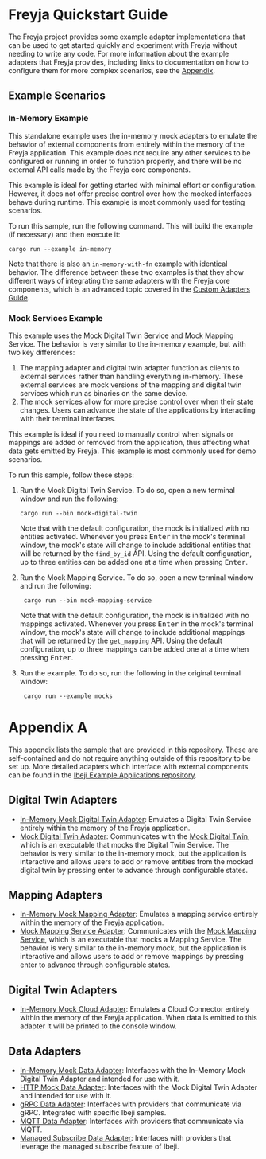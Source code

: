 <!-- language-all: shell -->
# Freyja Quickstart Guide

The Freyja project provides some example adapter implementations that can be used to get started quickly and experiment with Freyja without needing to write any code. For more information about the example adapters that Freyja provides, including links to documentation on how to configure them for more complex scenarios, see the [Appendix](#appendix-a).

## Example Scenarios

### In-Memory Example

This standalone example uses the in-memory mock adapters to emulate the behavior of external components from entirely within the memory of the Freyja application. This example does not require any other services to be configured or running in order to function properly, and there will be no external API calls made by the Freyja core components.

This example is ideal for getting started with minimal effort or configuration. However, it does not offer precise control over how the mocked interfaces behave during runtime. This example is most commonly used for testing scenarios.

To run this sample, run the following command. This will build the example (if necessary) and then execute it:

```shell
cargo run --example in-memory
```

Note that there is also an `in-memory-with-fn` example with identical behavior. The difference between these two examples is that they show different ways of integrating the same adapters with the Freyja core components, which is an advanced topic covered in the [Custom Adapters Guide](./custom-adapters.md).

### Mock Services Example

This example uses the Mock Digital Twin Service and Mock Mapping Service. The behavior is very similar to the in-memory example, but with two key differences:

1. The mapping adapter and digital twin adapter function as clients to external services rather than handling everything in-memory. These external services are mock versions of the mapping and digital twin services which run as binaries on the same device.
1. The mock services allow for more precise control over when their state changes. Users can advance the state of the applications by interacting with their terminal interfaces.

This example is ideal if you need to manually control when signals or mappings are added or removed from the application, thus affecting what data gets emitted by Freyja. This example is most commonly used for demo scenarios.

To run this sample, follow these steps:

1. Run the Mock Digital Twin Service. To do so, open a new terminal window and run the following:

       cargo run --bin mock-digital-twin

    Note that with the default configuration, the mock is initialized with no entities activated. Whenever you press <kbd>Enter</kbd> in the mock's terminal window, the mock's state will change to include additional entities that will be returned by the `find_by_id` API. Using the default configuration, up to three entities can be added one at a time when pressing <kbd>Enter</kbd>.

1. Run the Mock Mapping Service. To do so, open a new terminal window and run the following:

        cargo run --bin mock-mapping-service

    Note that with the default configuration, the mock is initialized with no mappings activated. Whenever you press <kbd>Enter</kbd> in the mock's terminal window, the mock's state will change to include additional mappings that will be returned by the `get_mapping` API. Using the default configuration, up to three mappings can be added one at a time when pressing <kbd>Enter</kbd>.

1. Run the example. To do so, run the following in the original terminal window:

        cargo run --example mocks

# Appendix A

This appendix lists the sample that are provided in this repository. These are self-contained and do not require anything outside of this repository to be set up. More detailed adapters which interface with external components can be found in the [Ibeji Example Applications repository](https://github.com/eclipse-ibeji/ibeji-example-applications).

## Digital Twin Adapters

- [In-Memory Mock Digital Twin Adapter](../adapters/digital_twin/in_memory_mock_digital_twin_adapter/README.md): Emulates a Digital Twin Service entirely within the memory of the Freyja application.
- [Mock Digital Twin Adapter](../adapters/digital_twin/mock_digital_twin_adapter/README.md): Communicates with the [Mock Digital Twin](../mocks/mock_digital_twin/README.md), which is an executable that mocks the Digital Twin Service. The behavior is very similar to the in-memory mock, but the application is interactive and allows users to add or remove entities from the mocked digital twin by pressing enter to advance through configurable states.

## Mapping Adapters

- [In-Memory Mock Mapping Adapter](../adapters/mapping/in_memory_mock_mapping_adapter/README.md): Emulates a mapping service entirely within the memory of the Freyja application.
- [Mock Mapping Service Adapter](../adapters/mapping/mock_mapping_service_adapter/README.md): Communicates with the [Mock Mapping Service](../mocks/mock_mapping_service/README.md), which is an executable that mocks a Mapping Service. The behavior is very similar to the in-memory mock, but the application is interactive and allows users to add or remove mappings by pressing enter to advance through configurable states.

## Digital Twin Adapters

- [In-Memory Mock Cloud Adapter](../adapters/cloud/in_memory_mock_cloud_adapter/README.md): Emulates a Cloud Connector entirely within the memory of the Freyja application. When data is emitted to this adapter it will be printed to the console window.

## Data Adapters

- [In-Memory Mock Data Adapter](../adapters/data/in_memory_mock_data_adapter/README.md): Interfaces with the In-Memory Mock Digital Twin Adapter and intended for use with it.
- [HTTP Mock Data Adapter](../adapters/data/http_mock_data_adapter/README.md): Interfaces with the Mock Digital Twin Adapter and intended for use with it.
- [gRPC Data Adapter](../adapters/data/grpc_data_adapter/README.md): Interfaces with providers that communicate via gRPC. Integrated with specific Ibeji samples.
- [MQTT Data Adapter](../adapters/data/mqtt_data_adapter/README.md): Interfaces with providers that communicate via MQTT.
- [Managed Subscribe Data Adapter](../adapters/data/managed_subscribe_data_adapter/README.md): Interfaces with providers that leverage the managed subscribe feature of Ibeji.
